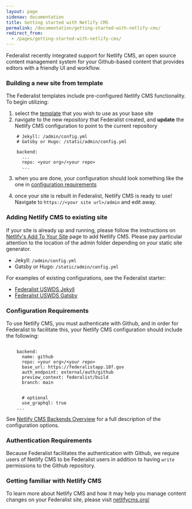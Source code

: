 ```yaml
---
layout: page
sidenav: documentation
title: Getting started with Netlify CMS
permalink: /documentation/getting-started-with-netlify-cms/
redirect_from:
  - /pages/getting-started-with-netlify-cms/
---
```


Federalist recently integrated support for Netlify CMS, an open source content management system for your Github-based content that provides editors with a friendly UI and workflow.

### Building a new site from template
The Federalist templates include pre-configured Netlify CMS functionality. To begin utilizing: 
1. select the [template]({{site.baseurl}}/documentation/templates/) that you wish to use as your base site
2. navigate to the new repository that Federalist created, and **update** the Netlify CMS configuration to point to the current repository

```
    # Jekyll: /admin/config.yml
    # Gatsby or Hugo: /static/admin/config.yml

    backend:
      ...
      repo: <your org>/<your repo>
      ...
```
3. when you are done, your configuration should look something like the one in [configuration requirements](#configuration-requirements)

4. once your site is rebuilt in Federalist, Netlify CMS is ready to use! Navigate to `https://<your site url>/admin` and edit away.

### Adding Netlify CMS to existing site
If your site is already up and running, please follow the instructions on [Netlify's Add To Your Site](https://www.netlifycms.org/docs/add-to-your-site/) page to add Netlify CMS. Please pay particular attention to the location of the admin folder depending on your static site generator.

- Jekyll: `/admin/config.yml`
- Gatsby or Hugo: `/static/admin/config.yml`

For examples of existing configurations, see the Federalist starter:
- [Federalist USWDS Jekyll](https://github.com/18F/federalist-uswds-jekyll/blob/main/admin/config.yml)
- [Federalist USWDS Gatsby](https://github.com/18F/federalist-uswds-gatsby/blob/main/static/admin/config.yml)

### Configuration Requirements
To use Netlify CMS, you must authenticate with Github, and in order for Federalist to facilitate this, your Netlify CMS configuration should include the following:

```
  
    backend:
      name: github
      repo: <your org>/<your repo>
      base_url: https://federalistapp.18f.gov
      auth_endpoint: external/auth/github
      preview_context: federalist/build
      branch: main
      

      # optional
      use_graphql: true
    ...
```

See [Netlify CMS Backends Overview](https://www.netlifycms.org/docs/backends-overview) for a full description of the configuration options.

### Authentication Requirements
Because Federalist facilitates the authentication with Github, we require users of Netlify CMS to be Federalist users in addition to having `write` permissions to the Github repository.

### Getting familiar with Netlify CMS
To learn more about Netlify CMS and how it may help you manage content changes on your Federalist site, please visit [netlifycms.org/](https://www.netlifycms.org/)
